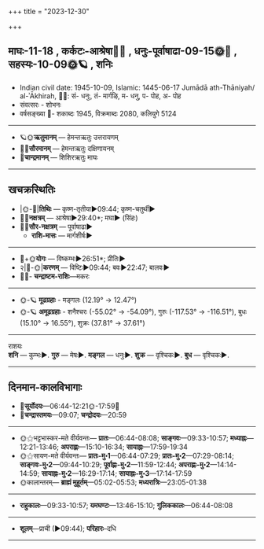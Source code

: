 +++
title = "2023-12-30"

+++
## माघः-11-18  ,  कर्कटः-आश्रेषा🌛🌌  ,  धनुः-पूर्वाषाढा-09-15🌞🌌  ,  सहस्यः-10-09🌞🪐  ,  शनिः
- Indian civil date: 1945-10-09, Islamic: 1445-06-17 Jumādā ath-Thāniyah/ al-ʾĀkhirah, 🌌🌞: सं- धनुः, तं- मार्गऴि, म- धनु, प- पोह, अ- पोह
- संवत्सरः - शोभनः
- वर्षसङ्ख्या 🌛- शकाब्दः 1945, विक्रमाब्दः 2080, कलियुगे 5124
___________________
- 🪐🌞**ऋतुमानम्** — हेमन्तऋतुः उत्तरायणम्
- 🌌🌞**सौरमानम्** — हेमन्तऋतुः दक्षिणायनम्
- 🌛**चान्द्रमानम्** — शिशिरऋतुः माघः
___________________


## खचक्रस्थितिः
- |🌞-🌛|**तिथिः** — कृष्ण-तृतीया►09:44; कृष्ण-चतुर्थी►  
- 🌌🌛**नक्षत्रम्** — आश्रेषा►29:40*; मघा► (सिंहः)  
- 🌌🌞**सौर-नक्षत्रम्** — पूर्वाषाढा►  
  - **राशि-मासः** — मार्गशीर्षः► 
___________________
- 🌛+🌞**योगः** — विष्कम्भः►26:51*; प्रीतिः►  
- २|🌛-🌞|**करणम्** — विष्टिः►09:44; बवः►22:47; बालवः►  
- 🌌🌛- **चन्द्राष्टम-राशिः**—मकरः  
___________________
- 🌞-🪐 **मूढग्रहाः** - मङ्गलः (12.19° → 12.47°)
- 🌞-🪐 **अमूढग्रहाः** - शनैश्चरः (-55.02° → -54.09°), गुरुः (-117.53° → -116.51°), बुधः (15.10° → 16.55°), शुक्रः (37.81° → 37.61°)
___________________
राशयः  
**शनि** — कुम्भः►. **गुरु** — मेषः►. **मङ्गल** — धनुः►. **शुक्र** — वृश्चिकः►. **बुध** — वृश्चिकः►. 
___________________


## दिनमान-कालविभागाः
- 🌅**सूर्योदयः**—06:44-12:21🌞️-17:59🌇  
- 🌛**चन्द्रास्तमयः**—09:07; **चन्द्रोदयः**—20:59  
___________________
- 🌞⚝भट्टभास्कर-मते वीर्यवन्तः— **प्रातः**—06:44-08:08; **साङ्गवः**—09:33-10:57; **मध्याह्नः**—12:21-13:46; **अपराह्णः**—15:10-16:34; **सायाह्नः**—17:59-19:34  
- 🌞⚝सायण-मते वीर्यवन्तः— **प्रातः-मु॰1**—06:44-07:29; **प्रातः-मु॰2**—07:29-08:14; **साङ्गवः-मु॰2**—09:44-10:29; **पूर्वाह्णः-मु॰2**—11:59-12:44; **अपराह्णः-मु॰2**—14:14-14:59; **सायाह्नः-मु॰2**—16:29-17:14; **सायाह्नः-मु॰3**—17:14-17:59  
- 🌞कालान्तरम्— **ब्राह्मं मुहूर्तम्**—05:02-05:53; **मध्यरात्रिः**—23:05-01:38  
___________________
- **राहुकालः**—09:33-10:57; **यमघण्टः**—13:46-15:10; **गुलिककालः**—06:44-08:08  
___________________
- **शूलम्**—प्राची (►09:44); **परिहारः**–दधि  
___________________

